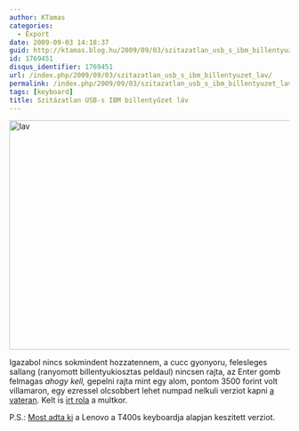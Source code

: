 ```yaml
---
author: KTamas
categories:
  - Export
date: 2009-09-03 14:18:37
guid: http://ktamas.blog.hu/2009/09/03/szitazatlan_usb_s_ibm_billentyuzet_lav
id: 1769451
disqus_identifier: 1769451
url: /index.php/2009/09/03/szitazatlan_usb_s_ibm_billentyuzet_lav/
permalink: /index.php/2009/09/03/szitazatlan_usb_s_ibm_billentyuzet_lav/
tags: [keyboard]
title: Szitázatlan USB-s IBM billentyűzet láv
---
```


[<img class="aligncenter size-full wp-image-758" title="lav" src="http://ktamas.blog.hu/media/image/200909/lav.jpg" alt="lav" width="550" height="413" />](http://ktamas.blog.hu/media/image/200909/lav.jpg) 

Igazabol nincs sokmindent hozzatennem, a cucc gyonyoru, felesleges sallang (ranyomott billentyukiosztas peldaul) nincsen rajta, az Enter gomb felmagas _ahogy kell,_ gepelni rajta mint egy alom, pontom 3500 forint volt villamaron, egy ezressel olcsobbert lehet numpad nelkuli verziot kapni <a href="http://www.vatera.hu/listings/index.php?us=pizsi12" target="_blank">a vateran</a>. Kelt is <a href="http://worldshots.hu/2009-05/das-kulso-ibm-billentyuzet/" target="_blank">irt rola</a> a multkor. 

P.S.: <a href="http://lenovoblogs.com/designmatters/?p=2364" target="_blank">Most adta ki</a> a Lenovo a T400s keyboardja alapjan keszitett verziot.
